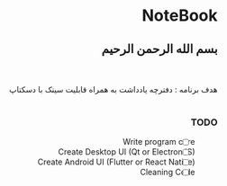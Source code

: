 <div dir="rtl">

# NoteBook

## بسم الله الرحمن الرحیم
<br>
<br>
هدف برنامه : دفترچه یادداشت به همراه قابلیت سینک با دسکتاپ
<br>
<br>

### TODO
- [ ] Write program core
- [ ] Create Desktop UI (Qt or ElectronJS)
- [ ] Create Android UI (Flutter or React Native)
- [ ] Cleaning Code
</div>